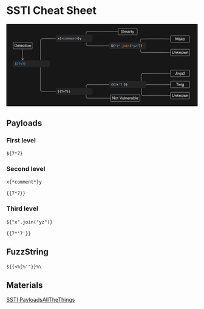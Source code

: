 # SSTI Cheat Sheet
![](Images/image-25.png)

## Payloads
### First level
```
${7*7}
```

### Second level
```
x{*comment*}y
```
```
{{7*7}}
```

### Third level
```
${"x".join("yz")}
```
```
{{7*'7'}}
```

## FuzzString
```
${{<%[%'"}}%\
```

## Materials
[SSTI PayloadsAllTheThings](https://github.com/swisskyrepo/PayloadsAllTheThings/blob/master/Server%20Side%20Template%20Injection/README.md)

